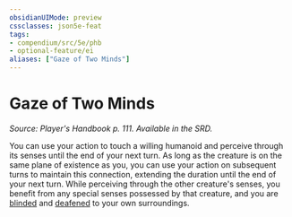 ```yaml
---
obsidianUIMode: preview
cssclasses: json5e-feat
tags:
- compendium/src/5e/phb
- optional-feature/ei
aliases: ["Gaze of Two Minds"]
---
```

# Gaze of Two Minds
*Source: Player's Handbook p. 111. Available in the SRD.*  

You can use your action to touch a willing humanoid and perceive through its senses until the end of your next turn. As long as the creature is on the same plane of existence as you, you can use your action on subsequent turns to maintain this connection, extending the duration until the end of your next turn. While perceiving through the other creature's senses, you benefit from any special senses possessed by that creature, and you are [blinded](rules/conditions.md#blinded) and [deafened](rules/conditions.md#deafened) to your own surroundings.